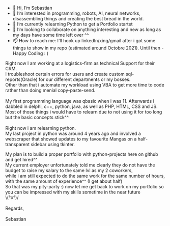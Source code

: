 - 👋 Hi, I’m Sebastian
- 👀 I’m interested in programming, robots, AI, neural networks,  disassembling things and creating the best bread in the world.
- 🌱 I’m currently relearning Python to get a Portfolio startet
- 💞️ I’m looking to collaborate on anything interesting and new as long as my days have some time left over ^^
- 📫 How to reach me: I'll hook up linkedIn/xing/gmail after i got some things to show in my repo (estimated around Octobre 2021). Until then - Happy Coding : )

Right now I am working at a logistics-firm as technical Support for their CRM. <br>
I troubleshoot certain errors for users and create custom sql-reports(Oracle) for our different departments or my bosses.  <br>
Other than that i automate my workload using VBA to get more time to code rather than doing menial copy-paste-send. <br> <br>
My first programming language was qbasic when i was 11. Afterwards i dabbled in delphi, c++, python, java, as well as PHP, HTML, CSS and JS.  <br>
Most of those things i would have to relearn due to not using it for too long but the basic concepts stick^^ <br> <br>
Right now i am relearning python.  <br>
My last project in python was around 4 years ago and involved a webscraper that showed updates to my favourite Mangas on a half-transparent sidebar using tkinter. <br>

My plan is to build a proper portfolio with python-projects here on github and get hired^^  <br>
My current employer unfortunately told me clearly they do not have the budget to raise my salary to the same lvl as my 2 coworkers, <br>
while i am still expected to do the same work for the same number of hours, with the same amount of experience^^ (I get about half) <br>
So that was my pity-party :) now let me get back to work on my portfolio so you can be impressed with my skills sometime in the near future <br>\\(°o°)/  <br>
 <br>
Regards,  <br>
 <br>
Sebastian
<!---
lost-cypher/lost-cypher is a ✨ special ✨ repository because its `README.md` (this file) appears on your GitHub profile.
You can click the Preview link to take a look at your changes.
--->
